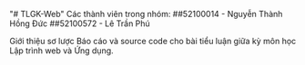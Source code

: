"# TLGK-Web" 
Các thành viên trong nhóm:
##52100014 - Nguyễn Thành Hồng Đức
##52100572 - Lê Trần Phú

Giới thiệu sơ lược
Báo cáo và source code cho bài tiểu luận giữa kỳ môn học Lập trình web và Ứng dụng.
